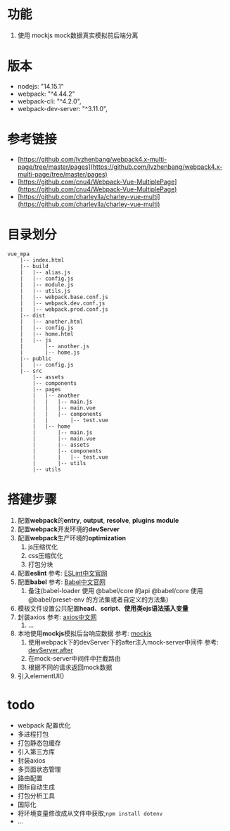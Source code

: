 # 功能
1. 使用 mockjs mock数据真实模拟前后端分离

# 版本
* nodejs: "14.15.1"
* webpack: "^4.44.2"
* webpack-cli: "^4.2.0",
* webpack-dev-server: "^3.11.0",

# 参考链接
* [https://github.com/lvzhenbang/webpack4.x-multi-page/tree/master/pages](https://github.com/lvzhenbang/webpack4.x-multi-page/tree/master/pages)
* [https://github.com/cnu4/Webpack-Vue-MultiplePage](https://github.com/cnu4/Webpack-Vue-MultiplePage)
* [https://github.com/charleylla/charley-vue-multi](https://github.com/charleylla/charley-vue-multi)

# 目录划分
```
vue_mpa  
    |-- index.html  
    |-- build  
    |   |-- alias.js  
    |   |-- config.js  
    |   |-- module.js  
    |   |-- utils.js  
    |   |-- webpack.base.conf.js  
    |   |-- webpack.dev.conf.js  
    |   |-- webpack.prod.conf.js  
    |-- dist  
    |   |-- another.html  
    |   |-- config.js  
    |   |-- home.html  
    |   |-- js  
    |       |-- another.js  
    |       |-- home.js  
    |-- public  
    |   |-- config.js  
    |-- src  
        |-- assets  
        |-- components  
        |-- pages  
        |   |-- another  
        |   |   |-- main.js  
        |   |   |-- main.vue  
        |   |   |-- components  
        |   |       |-- test.vue  
        |   |-- home  
        |       |-- main.js  
        |       |-- main.vue  
        |       |-- assets  
        |       |-- components  
        |       |   |-- test.vue  
        |       |-- utils  
        |-- utils  
```

# 搭建步骤
1. 配置**webpack**的**entry**, **output**, **resolve**, **plugins** **module**
2. 配置**webpack**开发环境的**devServer**
3. 配置**webpack**生产环境的**optimization**
    1. js压缩优化
    2. css压缩优化
    3. 打包分块
4. 配置**eslint**   参考: [ESLint中文官网](http://eslint.cn/docs/user-guide/configuring)
5. 配置**babel**    参考: [Babel中文官网](https://www.babeljs.cn/docs/config-files)
    1. 备注(babel-loader 使用 @babel/core 的api @babel/core 使用@babel/preset-env 的方法集或者自定义的方法集)
6. 模板文件设置公共配置**head**、**script**、**使用类ejs语法插入变量**
7. 封装axios 参考: [axios中文网](http://axios-js.com/zh-cn/docs/)
    1. ...
8. 本地使用**mockjs**模拟后台响应数据   参考: [mockjs](http://mockjs.com/)
    1. 使用webpack下的devServer下的after注入mock-server中间件   参考: [devServer.after](https://www.webpackjs.com/configuration/dev-server/#devserver-after)
    2. 在mock-server中间件中拦截路由
    3. 根据不同的请求返回mock数据
9. 引入elementUI()
# todo
* webpack 配置优化
* 多进程打包
* 打包静态包缓存
* 引入第三方库
* 封装axios
* 多页面状态管理
* 路由配置
* 图标自动生成
* 打包分析工具
* 国际化
* 将环境变量修改成从文件中获取;```npm install dotenv```
* ...